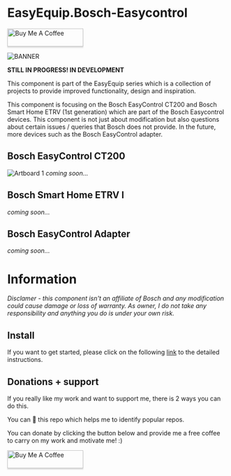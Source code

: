 # EasyEquip.Bosch-Easycontrol

<a href="https://www.buymeacoffee.com/AxDevl" target="_blank"><img src="https://www.buymeacoffee.com/assets/img/custom_images/orange_img.png" alt="Buy Me A Coffee" style="height: 41px !important;width: 174px !important;box-shadow: 0px 3px 2px 0px rgba(190, 190, 190, 0.5) !important;-webkit-box-shadow: 0px 3px 2px 0px rgba(190, 190, 190, 0.5) !important;" ></a>

![BANNER](https://github.com/AxDevl/EasyEquip.Bosch-Easycontrol/assets/95246520/4b90188d-a99c-4067-a35b-66beb8199d54)

**STILL IN PROGRESS! IN DEVELOPMENT** 

This component is part of the EasyEquip series which is a collection of projects to provide improved functionality, design and inspiration. 

This component is focusing on the Bosch EasyControl CT200 and Bosch Smart Home ETRV (1st generation) which are part of the Bosch Easycontrol devices. This component is not just about modification but also questions about certain issues / queries that Bosch does not provide. In the future, more devices such as the Bosch EasyControl adapter.

## Bosch EasyControl CT200
![Artboard 1](https://github.com/AxDevl/EasyEquip.Bosch-Easycontrol/assets/95246520/87158eb7-3133-4888-bff8-f1ef2eb9ac51)
*coming soon...*

## Bosch Smart Home ETRV I

*coming soon...*

## Bosch EasyControl Adapter

*coming soon...*
  
# Information

*Disclamer - this component isn't an affiliate of Bosch and any modification could cause damage or loss of warranty. As owner, I do not take any responsibility and anything you do is under your own risk.*

## Install

If you want to get started, please click on the following [link](https://github.com/AxDevl/EasyEquip.Bosch-Easycontrol/wiki) to the detailed instructions.

## Donations + support

If you really like my work and want to support me, there is 2 ways you can do this. 

You can 🌟 this repo which helps me to identify popular repos.

You can donate by clicking the button below and provide me a free coffee to carry on my work and motivate me! :)

<a href="https://www.buymeacoffee.com/AxDevl" target="_blank"><img src="https://www.buymeacoffee.com/assets/img/custom_images/orange_img.png" alt="Buy Me A Coffee" style="height: 41px !important;width: 174px !important;box-shadow: 0px 3px 2px 0px rgba(190, 190, 190, 0.5) !important;-webkit-box-shadow: 0px 3px 2px 0px rgba(190, 190, 190, 0.5) !important;" ></a>
